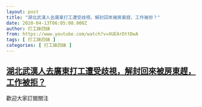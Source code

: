 ```yaml
---
layout: post
title: "湖北武漢人去廣東打工遭受歧視，解封回來被房東趕，工作被拒？"
date: 2020-04-13T06:05:08.000Z
author: 打工妹四妹
from: https://www.youtube.com/watch?v=XUEArDttDwA
tags: [ 打工妹四妹 ]
categories: [ 打工妹四妹 ]
---
```

<!--1586757908000-->
[湖北武漢人去廣東打工遭受歧視，解封回來被房東趕，工作被拒？](https://www.youtube.com/watch?v=XUEArDttDwA)
------

<div>
歡迎大家訂閱關注
</div>
